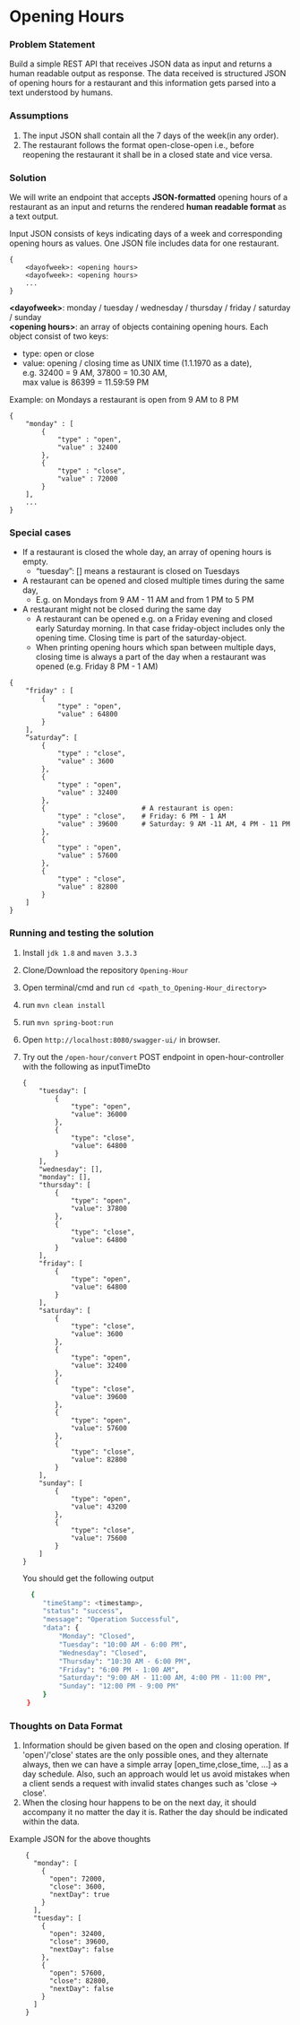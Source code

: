 # Opening Hours

### Problem Statement

Build a simple REST API that receives JSON data as input and returns a human readable output as response. The data received is structured
JSON of opening hours for a restaurant and this information gets parsed into a
text understood by humans.

### Assumptions

1. The input JSON shall contain all the 7 days of the week(in any order).
2. The restaurant follows the format open-close-open i.e., before reopening the restaurant it shall be in a closed state and vice versa.

### Solution

We will write an endpoint that accepts **JSON-formatted** opening hours of a
restaurant as an input and returns the rendered **human readable format** as a text output.

Input JSON consists of keys indicating days of a week and corresponding opening hours
as values. One JSON file includes data for one restaurant.

```
{
    <dayofweek>: <opening hours>
    <dayofweek>: <opening hours>
    ...
}
```

**&lt;dayofweek&gt;**: monday / tuesday / wednesday / thursday / friday / saturday / sunday  
**&lt;opening hours&gt;**: an array of objects containing opening hours. Each object consist of
two keys:
- type: open or close
- value: opening / closing time as UNIX time (1.1.1970 as a date),  
  e.g. 32400 = 9 AM, 37800 = 10.30 AM,  
  max value is 86399 = 11.59:59 PM


Example: on Mondays a restaurant is open from 9 AM to 8 PM

```
{
    "monday" : [
        {
            "type" : "open",
            "value" : 32400
        },
        {
            "type" : "close",
            "value" : 72000
        }
    ],
    ...
}
```

### Special cases

- If a restaurant is closed the whole day, an array of opening hours is empty.
    - “tuesday”: [] means a restaurant is closed on Tuesdays
- A restaurant can be opened and closed multiple times during the same day,
    - E.g. on Mondays from 9 AM - 11 AM and from 1 PM to 5 PM
- A restaurant might not be closed during the same day
    - A restaurant can be opened e.g. on a Friday evening and closed early
      Saturday morning. In that case friday-object includes only the opening time.
      Closing time is part of the saturday-object.
    - When printing opening hours which span between multiple days, closing
      time is always a part of the day when a restaurant was opened (e.g. Friday 8
      PM - 1 AM)

```
{
    "friday" : [
        {
            "type" : "open",
            "value" : 64800
        }
    ],
    “saturday”: [
        {
            "type" : "close",
            "value" : 3600
        },
        {
            "type" : "open",
            "value" : 32400
        },
        {                        # A restaurant is open:
            "type" : "close",    # Friday: 6 PM - 1 AM
            "value" : 39600      # Saturday: 9 AM -11 AM, 4 PM - 11 PM
        },
        {
            "type" : "open",
            "value" : 57600
        },
        {
            "type" : "close",
            "value" : 82800
        }
    ]
}
```

### Running and testing the solution

1. Install `jdk 1.8` and `maven 3.3.3`
2. Clone/Download the repository `Opening-Hour`
3. Open terminal/cmd and run `cd <path_to_Opening-Hour_directory>`
4. run `mvn clean install`
5. run `mvn spring-boot:run`
6. Open `http://localhost:8080/swagger-ui/` in browser.
4. Try out the `/open-hour/convert` POST endpoint in open-hour-controller with the following as inputTimeDto

    ```
    {
        "tuesday": [
            {
                "type": "open",
                "value": 36000
            },
            {
                "type": "close",
                "value": 64800
            }
        ],
        "wednesday": [],
        "monday": [],
        "thursday": [
            {
                "type": "open",
                "value": 37800
            },
            {
                "type": "close",
                "value": 64800
            }
        ],
        "friday": [
            {
                "type": "open",
                "value": 64800
            }
        ],
        "saturday": [
            {
                "type": "close",
                "value": 3600
            },
            {
                "type": "open",
                "value": 32400
            },
            {
                "type": "close",
                "value": 39600
            },
            {
                "type": "open",
                "value": 57600
            },
            {
                "type": "close",
                "value": 82800
            }
        ],
        "sunday": [
            {
                "type": "open",
                "value": 43200
            },
            {
                "type": "close",
                "value": 75600
            }
        ]
    }
    ```

   You should get the following output

   ```bash
     {
        "timeStamp": <timestamp>,
        "status": "success",
        "message": "Operation Successful",
        "data": {
            "Monday": "Closed",
            "Tuesday": "10:00 AM - 6:00 PM",
            "Wednesday": "Closed",
            "Thursday": "10:30 AM - 6:00 PM",
            "Friday": "6:00 PM - 1:00 AM",
            "Saturday": "9:00 AM - 11:00 AM, 4:00 PM - 11:00 PM",
            "Sunday": "12:00 PM - 9:00 PM"
        }
    }
   ```
   
### Thoughts on Data Format

1. Information should be given based on the open and closing operation.
   If 'open'/'close' states are the only possible ones, and they alternate always,
   then we can have a simple array [open_time,close_time, ...] as a day schedule.
   Also, such an approach would let us avoid mistakes when a client sends
   a request with invalid states changes such as 'close -> close'.
2. When the closing hour happens to be on the next day, it should accompany 
   it no matter the day it is. Rather the day should be indicated within the data.

Example JSON for the above thoughts
```
    {
      "monday": [
        {
          "open": 72000,
          "close": 3600,
          "nextDay": true
        }
      ],
      "tuesday": [
        {
          "open": 32400,
          "close": 39600,
          "nextDay": false
        },
        {
          "open": 57600,
          "close": 82800,
          "nextDay": false
        }
      ] 
    }
```
